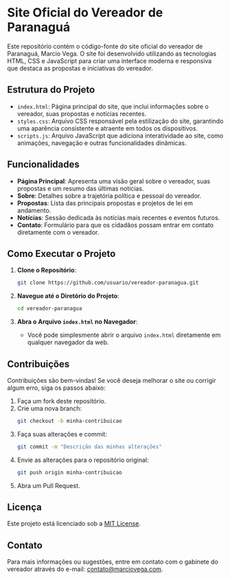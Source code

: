 # Site Oficial do Vereador de Paranaguá

Este repositório contém o código-fonte do site oficial do vereador de Paranaguá, Marcio Vega. O site foi desenvolvido utilizando as tecnologias HTML, CSS e JavaScript para criar uma interface moderna e responsiva que destaca as propostas e iniciativas do vereador.

## Estrutura do Projeto

- `index.html`: Página principal do site, que inclui informações sobre o vereador, suas propostas e notícias recentes.
- `styles.css`: Arquivo CSS responsável pela estilização do site, garantindo uma aparência consistente e atraente em todos os dispositivos.
- `scripts.js`: Arquivo JavaScript que adiciona interatividade ao site, como animações, navegação e outras funcionalidades dinâmicas.

## Funcionalidades

- **Página Principal**: Apresenta uma visão geral sobre o vereador, suas propostas e um resumo das últimas notícias.
- **Sobre**: Detalhes sobre a trajetória política e pessoal do vereador.
- **Propostas**: Lista das principais propostas e projetos de lei em andamento.
- **Notícias**: Sessão dedicada às notícias mais recentes e eventos futuros.
- **Contato**: Formulário para que os cidadãos possam entrar em contato diretamente com o vereador.

## Como Executar o Projeto

1. **Clone o Repositório**:
    ```bash
    git clone https://github.com/usuario/vereador-paranagua.git
    ```

2. **Navegue até o Diretório do Projeto**:
    ```bash
    cd vereador-paranagua
    ```

3. **Abra o Arquivo `index.html` no Navegador**:
    - Você pode simplesmente abrir o arquivo `index.html` diretamente em qualquer navegador da web.

## Contribuições

Contribuições são bem-vindas! Se você deseja melhorar o site ou corrigir algum erro, siga os passos abaixo:

1. Faça um fork deste repositório.
2. Crie uma nova branch:
    ```bash
    git checkout -b minha-contribuicao
    ```
3. Faça suas alterações e commit:
    ```bash
    git commit -m "Descrição das minhas alterações"
    ```
4. Envie as alterações para o repositório original:
    ```bash
    git push origin minha-contribuicao
    ```
5. Abra um Pull Request.

## Licença

Este projeto está licenciado sob a [MIT License](LICENSE).

## Contato

Para mais informações ou sugestões, entre em contato com o gabinete do vereador através do e-mail: [contato@marciovega.com](mailto:contato@marciovega.com).

